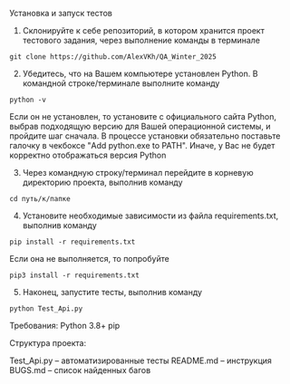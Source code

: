 Установка и запуск тестов

1. Склонируйте к себе репозиторий, в котором хранится проект тестового задания, через выполнение команды в терминале
```
git clone https://github.com/AlexVKh/QA_Winter_2025
```
2. Убедитесь, что на Вашем компьютере установлен Python. В командной строке/терминале выполните команду
```
python -v
```
Если он не установлен, то установите с официального сайта Python, выбрав подходящую версию для Вашей операционной системы, и пройдите шаг сначала. В процессе установки обязательно поставьте галочку в чекбоксе "Add python.exe to PATH". Иначе, у Вас не будет корректно отображаться версия Python

3. Через командную строку/терминал перейдите в корневую директорию проекта, выполнив команду
```
cd путь/к/папке
```
4. Установите необходимые зависимости из файла requirements.txt, выполнив команду
```
pip install -r requirements.txt
```
Если она не выполняется, то попробуйте
```
pip3 install -r requirements.txt
```
5. Наконец, запустите тесты, выполнив команду
```
python Test_Api.py
```
Требования:
Python 3.8+
pip

Структура проекта:

Test_Api.py – автоматизированные тесты
README.md – инструкция
BUGS.md – список найденных багов
